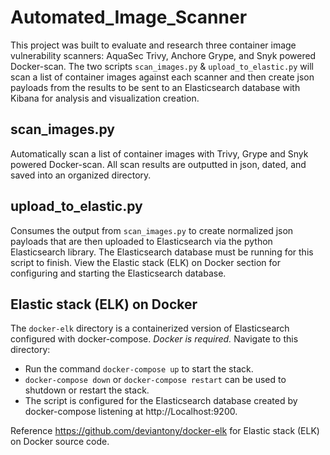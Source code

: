 # Automated_Image_Scanner

This project was built to evaluate and research three container image vulnerability scanners: AquaSec Trivy, Anchore Grype, and Snyk powered Docker-scan. The two scripts `scan_images.py` & `upload_to_elastic.py` will scan a list of container images against each scanner and then create json payloads from the results to be sent to an Elasticsearch database with Kibana for analysis and visualization creation.

## scan_images.py

Automatically scan a list of container images with Trivy, Grype and Snyk powered Docker-scan. All scan results are outputted in json, dated, and saved into an organized directory.

## upload_to_elastic.py

Consumes the output from `scan_images.py` to create normalized json payloads that are then uploaded to Elasticsearch via the python Elasticsearch library. The Elasticsearch database must be running for this script to finish. View the Elastic stack (ELK) on Docker section for configuring and starting the Elasticsearch database.

## Elastic stack (ELK) on Docker

The `docker-elk` directory is a containerized version of Elasticsearch configured with docker-compose. <i>Docker is required.</i> Navigate to this directory:

- Run the command `docker-compose up` to start the stack.
- `docker-compose down` or `docker-compose restart` can be used to shutdown or restart the stack.
- The script is configured for the Elasticsearch database created by docker-compose listening at http://Localhost:9200.

Reference https://github.com/deviantony/docker-elk for Elastic stack (ELK) on Docker source code.
